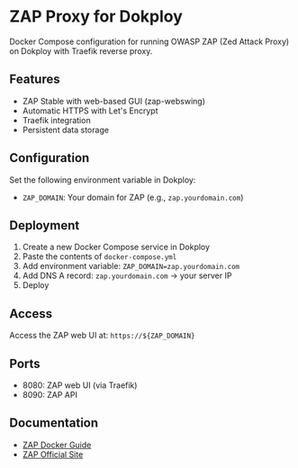 # ZAP Proxy for Dokploy

Docker Compose configuration for running OWASP ZAP (Zed Attack Proxy) on Dokploy with Traefik reverse proxy.

## Features

- ZAP Stable with web-based GUI (zap-webswing)
- Automatic HTTPS with Let's Encrypt
- Traefik integration
- Persistent data storage

## Configuration

Set the following environment variable in Dokploy:

- `ZAP_DOMAIN`: Your domain for ZAP (e.g., `zap.yourdomain.com`)

## Deployment

1. Create a new Docker Compose service in Dokploy
2. Paste the contents of `docker-compose.yml`
3. Add environment variable: `ZAP_DOMAIN=zap.yourdomain.com`
4. Add DNS A record: `zap.yourdomain.com` → your server IP
5. Deploy

## Access

Access the ZAP web UI at: `https://${ZAP_DOMAIN}`

## Ports

- 8080: ZAP web UI (via Traefik)
- 8090: ZAP API

## Documentation

- [ZAP Docker Guide](https://www.zaproxy.org/docs/docker/about/)
- [ZAP Official Site](https://www.zaproxy.org/)
